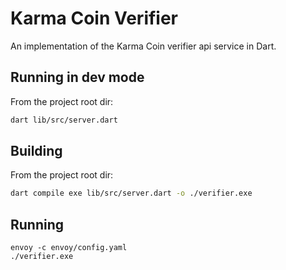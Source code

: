 # Karma Coin Verifier
An implementation of the Karma Coin verifier api service in Dart.

## Running in dev mode
From the project root dir:
```bash
dart lib/src/server.dart
```

## Building 
From the project root dir:
```bash
dart compile exe lib/src/server.dart -o ./verifier.exe
```

## Running
```
envoy -c envoy/config.yaml
./verifier.exe
```